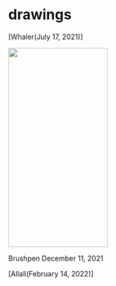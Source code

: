 # drawings
[Whaler(July 17, 2021)]

<img src="https:///...github.com/beavisulochka/drawings/ https://user-images.githubusercontent.com/102587784/160901343-8be99370-3edd-4535-8aa3-64052bdbdd8c.JPG" width="200" height="400" />

Brushpen December 11, 2021

[Allall(February 14, 2022)]
